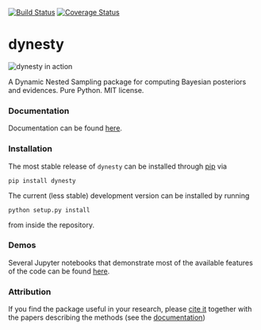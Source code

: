 [![Build Status](https://github.com/joshspeagle/dynesty/workflows/Dynesty/badge.svg)](https://github.com/joshspeagle/dynesty/actions)
[![Coverage Status](https://coveralls.io/repos/github/joshspeagle/dynesty/badge.svg?branch=master)](https://coveralls.io/github/joshspeagle/dynesty?branch=master)

dynesty
=======

![dynesty in action](https://github.com/joshspeagle/dynesty/blob/master/docs/images/title.gif)

A Dynamic Nested Sampling package for computing Bayesian posteriors and
evidences. Pure Python. MIT license.

### Documentation
Documentation can be found [here](https://dynesty.readthedocs.io).

### Installation
The most stable release of `dynesty` can be installed
through [pip](https://pip.pypa.io/en/stable) via
```
pip install dynesty
```
The current (less stable) development version can be installed by running
```
python setup.py install
```
from inside the repository.

### Demos
Several Jupyter notebooks that demonstrate most of the available features
of the code can be found 
[here](https://github.com/joshspeagle/dynesty/tree/master/demos).

### Attribution

If you find the package useful in your research, please [cite it](https://doi.org/10.5281/zenodo.3348367) together with the papers describing the methods (see the [documentation](https://dynesty.readthedocs.io/en/latest/references.html))
